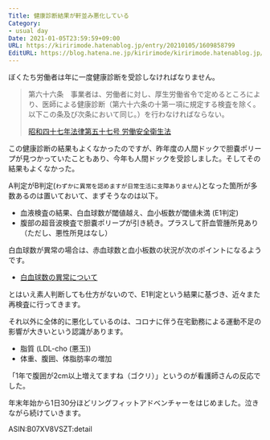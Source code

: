 ```yaml
---
Title: 健康診断結果が軒並み悪化している
Category:
- usual day
Date: 2021-01-05T23:59:59+09:00
URL: https://kiririmode.hatenablog.jp/entry/20210105/1609858799
EditURL: https://blog.hatena.ne.jp/kiririmode/kiririmode.hatenablog.jp/atom/entry/26006613674726336
---
```


ぼくたち労働者は年に一度健康診断を受診しなければなりません。

<!-- textlint-disable -->
> 第六十六条　事業者は、労働者に対し、厚生労働省令で定めるところにより、医師による健康診断（第六十六条の十第一項に規定する検査を除く。以下この条及び次条において同じ。）を行わなければならない。
> 
> [昭和四十七年法律第五十七号 労働安全衛生法](https://elaws.e-gov.go.jp/document?lawid=347AC0000000057)
<!-- textlint-enable -->

この健康診断の結果もよくなかったのですが、昨年度の人間ドックで胆嚢ポリープが見つかっていたこともあり、今年も人間ドックを受診しました。そしてその結果もよくなかった。

A判定がB判定(`わずかに異常を認めますが日常生活に支障ありません`)となった箇所が多数あるのは置いておいて、まずそうなのは以下。

- 血液検査の結果、白血球数が閾値越え、血小板数が閾値未満 (E1判定)
- 腹部の超音波検査で胆嚢ポリープが引き続き。プラスして肝血管腫所見あり（ただし、悪性所見はなし）

白血球数が異常の場合は、赤血球数と血小板数の状況が次のポイントになるようです。

- [白血球数の異常について](https://sukoyaka-naika.com/blog/2020/05/13/%E7%99%BD%E8%A1%80%E7%90%83%E3%81%AE%E6%95%B0%E3%81%AE%E7%95%B0%E5%B8%B8%E3%81%AB%E3%81%A4%E3%81%84%E3%81%A6/)

とはいえ素人判断しても仕方がないので、E1判定という結果に基づき、近々また再検査に行ってきます。

それ以外に全体的に悪化しているのは、コロナに伴う在宅勤務による運動不足の影響が大きいという認識があります。

- 脂質 (LDL-cho (悪玉))
- 体重、腹囲、体脂肪率の増加

「1年で腹囲が2cm以上増えてますね（ゴクリ）」というのが看護師さんの反応でした。

年末年始から1日30分ほどリングフィットアドベンチャーをはじめました。泣きながら続けていきます。

ASIN:B07XV8VSZT:detail
